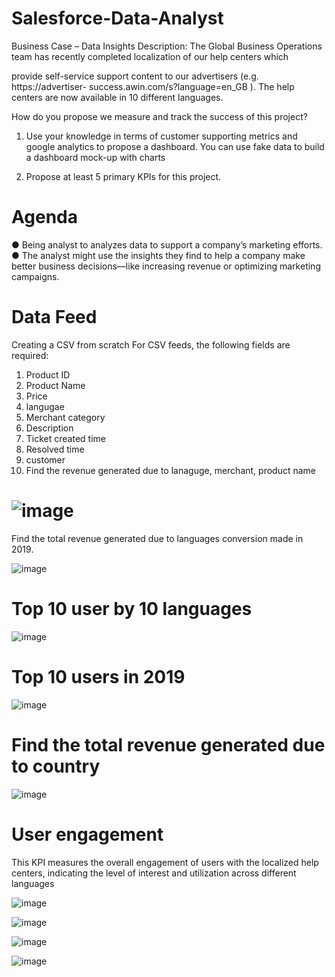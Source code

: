# Salesforce-Data-Analyst
Business Case – Data Insights
Description:
The Global Business Operations team has recently completed localization of our help centers which

provide self-service support content to our advertisers (e.g. https://advertiser-
success.awin.com/s?language=en_GB ). The help centers are now available in 10 different languages.

How do you propose we measure and track the success of this project?

1. Use your knowledge in terms of customer supporting metrics and google analytics to propose
a dashboard. You can use fake data to build a dashboard mock-up with charts

3. Propose at least 5 primary KPIs for this project.

# Agenda
● Being analyst to analyzes data to support a company’s marketing efforts.
● The analyst might use the insights they find to help a company make better business
decisions—like increasing revenue or optimizing marketing campaigns.


# Data Feed
Creating a CSV from scratch
For CSV feeds, the following fields are required:
1. Product ID
2. Product Name
3. Price
4. langugae
5. Merchant category
6. Description
7. Ticket created time
8. Resolved time
9. customer
10. Find the revenue generated due to lanaguge, merchant, product name

# ![image](https://github.com/Arooba-Khokhar/Salesforce-Data-Analyst/assets/14163981/5debb2a4-7d3e-46fe-a982-3a4840465308)

Find the total revenue generated due to languages conversion made in 2019.


![image](https://github.com/Arooba-Khokhar/Salesforce-Data-Analyst/assets/14163981/95f6a389-130a-4e99-aaa1-11c1c24d7376)

# Top 10 user by 10 languages

![image](https://github.com/Arooba-Khokhar/Salesforce-Data-Analyst/assets/14163981/a6c5962d-926f-4318-a266-48500fdc25a4)


# Top 10 users in 2019

![image](https://github.com/Arooba-Khokhar/Salesforce-Data-Analyst/assets/14163981/b6786832-8a7f-4051-8a46-1f06ae26256d)

# Find the total revenue generated due to country

![image](https://github.com/Arooba-Khokhar/Salesforce-Data-Analyst/assets/14163981/1d4c0937-48a1-4cba-9ee3-7db7812d7e42)

# User engagement
This KPI measures the overall engagement of users with the localized
help centers, indicating the level of interest and utilization across
different languages

![image](https://github.com/Arooba-Khokhar/Salesforce-Data-Analyst/assets/14163981/ac4745b1-1329-4551-827f-48fe9556db78)


![image](https://github.com/Arooba-Khokhar/Salesforce-Data-Analyst/assets/14163981/67384608-5232-4170-953e-b0787fc9f8ae)

![image](https://github.com/Arooba-Khokhar/Salesforce-Data-Analyst/assets/14163981/002f0e15-1792-49a4-9820-7a25cf416eb7)


![image](https://github.com/Arooba-Khokhar/Salesforce-Data-Analyst/assets/14163981/21e1e66e-6cb1-46b2-a771-cc485c3783ca)







